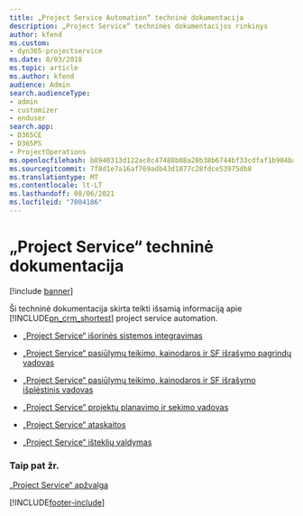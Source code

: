```yaml
---
title: „Project Service Automation“ techninė dokumentacija
description: „Project Service“ techninės dokumentacijos rinkinys
author: kfend
ms.custom:
- dyn365-projectservice
ms.date: 8/03/2018
ms.topic: article
ms.author: kfend
audience: Admin
search.audienceType:
- admin
- customizer
- enduser
search.app:
- D365CE
- D365PS
- ProjectOperations
ms.openlocfilehash: b8940313d122ac8c47488b08a28b38b6744bf33cdfaf1b904ba184bd9956c369
ms.sourcegitcommit: 7f8d1e7a16af769adb43d1877c28fdce53975db8
ms.translationtype: MT
ms.contentlocale: lt-LT
ms.lasthandoff: 08/06/2021
ms.locfileid: "7004186"
---
```

# <a name="white-papers-for-project-service"></a>„Project Service“ techninė dokumentacija

[!include [banner](../includes/psa-now-project-operations.md)]

Ši techninė dokumentacija skirta teikti išsamią informaciją apie [!INCLUDE[pn_crm_shortest](../includes/pn-crm-shortest.md)] project service automation.

-   [„Project Service“ išorinės sistemos integravimas](https://go.microsoft.com/fwlink/?LinkId=825445)

-   [„Project Service“ pasiūlymų teikimo, kainodaros ir SF išrašymo pagrindų vadovas](https://go.microsoft.com/fwlink/?LinkId=825241)

-   [„Project Service“ pasiūlymų teikimo, kainodaros ir SF išrašymo išplėstinis vadovas](https://go.microsoft.com/fwlink/?LinkId=825242)

-   [„Project Service“ projektų planavimo ir sekimo vadovas](https://go.microsoft.com/fwlink/?LinkId=825243)

-   [„Project Service“ ataskaitos](https://go.microsoft.com/fwlink/?LinkId=825446)

-   [„Project Service“ išteklių valdymas](https://go.microsoft.com/fwlink/?LinkId=825244)

### <a name="see-also"></a>Taip pat žr.
 [„Project Service“ apžvalga](../psa/overview.md)


[!INCLUDE[footer-include](../includes/footer-banner.md)]